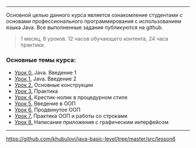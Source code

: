 ___

Основной целью данного курса является ознакомление студентами с основами профессионального программирования с использованием языка Java.
Все выполненные задания публикуются на github.

> 1 месяц, 8 уроков. 12 часов обучающего контента, 24 часа практики.

### Основные темы курса:
* [Урок 0.](https://github.com/khubulovi/java-basic-level/blob/master/src/lesson0/Main.java) Java. Введение 1
* [Урок 1.](https://github.com/khubulovi/java-basic-level/blob/master/src/lesson1/Main.java) Java. Введение 2
* [Урок 2.](https://github.com/khubulovi/java-basic-level/blob/master/src/lesson2/Main.java) Основные конструкции
* [Урок 3.](https://github.com/khubulovi/java-basic-level/blob/master/src/lesson3/Main.java) Практика
* [Урок 4.](https://github.com/khubulovi/java-basic-level/blob/master/src/lesson4/Main.java) Крестик-нолик в процедурном стиле
* [Урок 5.](https://github.com/khubulovi/java-basic-level/tree/master/src/lesson5) Введение в ООП
* [Урок 6.](https://github.com/khubulovi/java-basic-level/tree/master/src/lesson6) Продвинутое ООП 
* [Урок 7.](https://github.com/khubulovi/java-basic-level/tree/master/src/lesson7) Практика ООП и работы со строками
* [Урок 8.](https://github.com/khubulovi/java-basic-level/tree/master/src/lesson8) Написание приложения с графическим интерфейсом
____
https://github.com/khubulovi/java-basic-level/tree/master/src/lesson6
